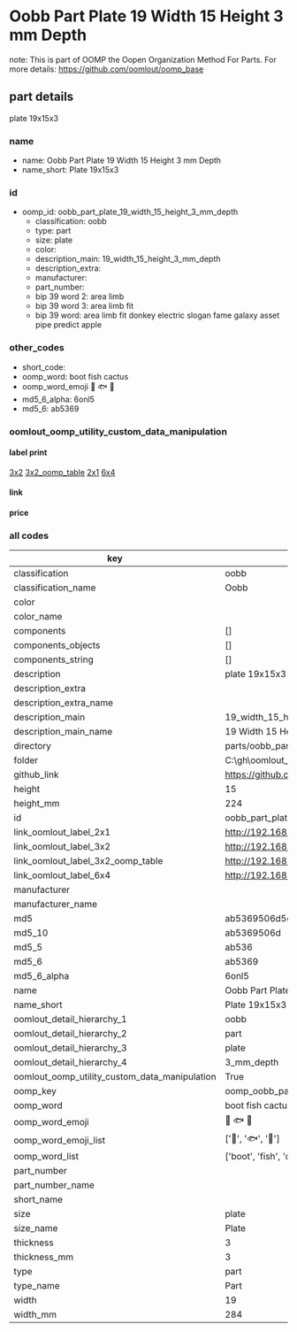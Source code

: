 # Oobb Part Plate 19 Width 15 Height 3 mm Depth  

note: This is part of OOMP the Oopen Organization Method For Parts. For more details: https://github.com/oomlout/oomp_base

##  part details
  



plate 19x15x3



### name
* name: Oobb Part Plate 19 Width 15 Height 3 mm Depth
* name_short: Plate 19x15x3 
### id
* oomp_id: oobb_part_plate_19_width_15_height_3_mm_depth
  * classification: oobb
  * type: part
  * size: plate
  * color: 
  * description_main: 19_width_15_height_3_mm_depth
  * description_extra: 
  * manufacturer: 
  * part_number: 
  * bip 39 word 2: area limb
  * bip 39 word 3: area limb fit
  * bip 39 word: area limb fit donkey electric slogan fame galaxy asset pipe predict apple

### other_codes
* short_code: 
* oomp_word: boot fish cactus
* oomp_word_emoji :boot: :fish: :cactus:
* md5_6_alpha: 6onl5
* md5_6: ab5369






### oomlout_oomp_utility_custom_data_manipulation
#### label print
[3x2](http://192.168.1.245:1112/?label=oomp%206onl5)
[3x2_oomp_table](http://192.168.1.108:1112/?label=oomp%206onl5)
[2x1](http://192.168.1.242:1112/?label=oomp%206onl5)
[6x4](http://192.168.1.55:1112/?label=oomp%206onl5)    

#### link

                              

#### price







### all codes 
| key | value |  
| --- | --- |  
| classification | oobb |  
| classification_name | Oobb |  
| color |  |  
| color_name |  |  
| components | [] |  
| components_objects | [] |  
| components_string | [] |  
| description | plate 19x15x3 |  
| description_extra |  |  
| description_extra_name |  |  
| description_main | 19_width_15_height_3_mm_depth |  
| description_main_name | 19 Width 15 Height 3 mm Depth |  
| directory | parts/oobb_part_plate_19_width_15_height_3_mm_depth |  
| folder | C:\gh\oomlout_oobb_version_4_generated_parts\things\oobb_part_plate_19_width_15_height_3_mm_depth |  
| github_link | https://github.com/oomlout/oomlout_oomp_part_src/tree/main/parts/oobb_part_plate_19_width_15_height_3_mm_depth |  
| height | 15 |  
| height_mm | 224 |  
| id | oobb_part_plate_19_width_15_height_3_mm_depth |  
| link_oomlout_label_2x1 | http://192.168.1.242:1112/?label=oomp%206onl5 |  
| link_oomlout_label_3x2 | http://192.168.1.245:1112/?label=oomp%206onl5 |  
| link_oomlout_label_3x2_oomp_table | http://192.168.1.108:1112/?label=oomp%206onl5 |  
| link_oomlout_label_6x4 | http://192.168.1.55:1112/?label=oomp%206onl5 |  
| manufacturer |  |  
| manufacturer_name |  |  
| md5 | ab5369506d5eea4f2fa3b412afa0705a |  
| md5_10 | ab5369506d |  
| md5_5 | ab536 |  
| md5_6 | ab5369 |  
| md5_6_alpha | 6onl5 |  
| name | Oobb Part Plate 19 Width 15 Height 3 mm Depth |  
| name_short | Plate 19x15x3  |  
| oomlout_detail_hierarchy_1 | oobb |  
| oomlout_detail_hierarchy_2 | part |  
| oomlout_detail_hierarchy_3 | plate |  
| oomlout_detail_hierarchy_4 | 3_mm_depth |  
| oomlout_oomp_utility_custom_data_manipulation | True |  
| oomp_key | oomp_oobb_part_plate_19_width_15_height_3_mm_depth |  
| oomp_word | boot fish cactus |  
| oomp_word_emoji | :boot: :fish: :cactus: |  
| oomp_word_emoji_list | [':boot:', ':fish:', ':cactus:'] |  
| oomp_word_list | ['boot', 'fish', 'cactus'] |  
| part_number |  |  
| part_number_name |  |  
| short_name |  |  
| size | plate |  
| size_name | Plate |  
| thickness | 3 |  
| thickness_mm | 3 |  
| type | part |  
| type_name | Part |  
| width | 19 |  
| width_mm | 284 |  
